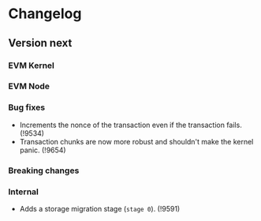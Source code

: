 # Changelog

## Version next

### EVM Kernel

### EVM Node

### Bug fixes

- Increments the nonce of the transaction even if the transaction fails. (!9534)
- Transaction chunks are now more robust and shouldn't make the kernel
  panic. (!9654)

### Breaking changes

### Internal

- Adds a storage migration stage (`stage 0`). (!9591)
